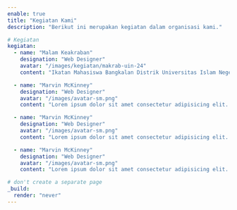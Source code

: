 ```yaml
---
enable: true
title: "Kegiatan Kami"
description: "Berikut ini merupakan kegiatan dalam organisasi kami."

# Kegiatan
kegiatan:
  - name: "Malam Keakraban"
    designation: "Web Designer"
    avatar: "/images/kegiatan/makrab-uin-24"
    content: "Ikatan Mahasiswa Bangkalan Distrik Universitas Islam Negeri Maulana Malik Ibrahmim Malang Melakukan Kegiatan Malam Keakraban Anggota untuk mempererat dan saling mengenali lebih dalam satu sama lain"

  - name: "Marvin McKinney"
    designation: "Web Designer"
    avatar: "/images/avatar-sm.png"
    content: "Lorem ipsum dolor sit amet consectetur adipisicing elit. Qui iusto illo molestias, assumenda expedita commodi inventore non itaque molestiae voluptatum dolore, facilis sapiente, repellat veniam."

  - name: "Marvin McKinney"
    designation: "Web Designer"
    avatar: "/images/avatar-sm.png"
    content: "Lorem ipsum dolor sit amet consectetur adipisicing elit. Qui iusto illo molestias, assumenda expedita commodi inventore non itaque molestiae voluptatum dolore, facilis sapiente, repellat veniam."

  - name: "Marvin McKinney"
    designation: "Web Designer"
    avatar: "/images/avatar-sm.png"
    content: "Lorem ipsum dolor sit amet consectetur adipisicing elit. Qui iusto illo molestias, assumenda expedita commodi inventore non itaque molestiae voluptatum dolore, facilis sapiente, repellat veniam."

# don't create a separate page
_build:
  render: "never"
---
```

